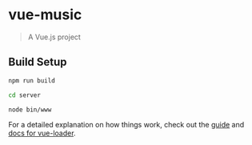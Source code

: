 # vue-music

> A Vue.js project

## Build Setup

``` bash
npm run build

cd server

node bin/www
```

For a detailed explanation on how things work, check out the [guide](http://vuejs-templates.github.io/webpack/) and [docs for vue-loader](http://vuejs.github.io/vue-loader).
